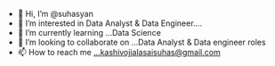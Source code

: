 - 👋 Hi, I’m @suhasyan
- 👀 I’m interested in Data Analyst & Data Engineer....
- 🌱 I’m currently learning ...Data Science
- 💞️ I’m looking to collaborate on ...Data Analyst & Data engineer roles
- 📫 How to reach me ...kashivojjalasaisuhas@gmail.com

<!---
suhasyan/suhasyan is a ✨ special ✨ repository because its `README.md` (this file) appears on your GitHub profile.
You can click the Preview link to take a look at your changes.
--->
